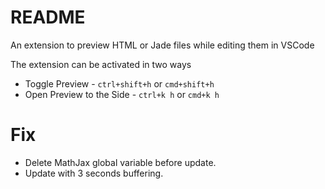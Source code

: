 # README

An extension to preview HTML or Jade files while editing them in VSCode

The extension can be activated in two ways

* Toggle Preview - `ctrl+shift+h` or `cmd+shift+h`
* Open Preview to the Side - `ctrl+k h` or `cmd+k h`

# Fix
- Delete MathJax global variable before update.
- Update with 3 seconds buffering.

